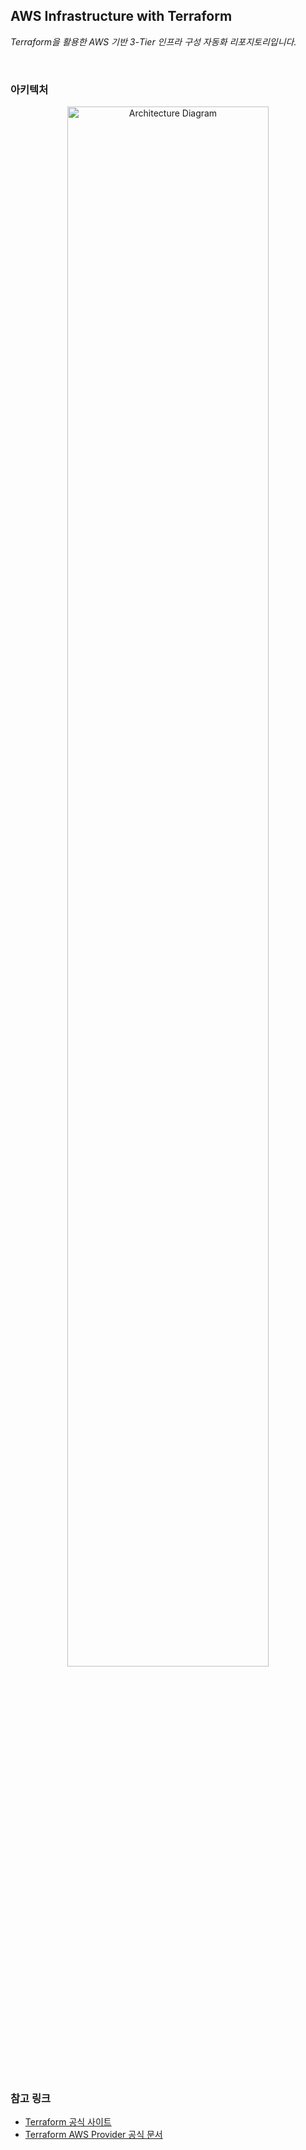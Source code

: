 <div align="left">
  <h2>AWS Infrastructure with Terraform</h2>
  <p><em>Terraform을 활용한 AWS 기반 3-Tier 인프라 구성 자동화 리포지토리입니다.</em></p>
</div>

<br>

### 아키텍처

<p align="center">
  <img src="https://github.com/user-attachments/assets/d7b094ee-fdba-4c16-aa17-facabfbabcfa" alt="Architecture Diagram" width="80%"/>
</p>

<br>

### 참고 링크
- [Terraform 공식 사이트](https://developer.hashicorp.com/terraform)
- [Terraform AWS Provider 공식 문서](https://registry.terraform.io/providers/hashicorp/aws/latest/docs) 
